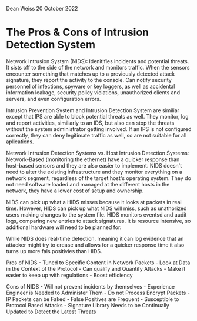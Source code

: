 Dean Weiss
20 October 2022

# The Pros & Cons of Intrusion Detection System

<p>
   Network Intrusion Systsm (NIDS): Idenitifies incidents and potential threats. It sists off to the side of the network and monitors traffic. When the sensors encounter something that matches up to a previously detected attack signature, they report the activity to the console. Can notify security personnel of infections, spyware or key loggers, as well as accidental information leakage, security policy violations, unauthorized clients and servers, and even configuration errors.
  
  Intrusion Prevention System and Intrusion Detection System are similiar except that IPS are able to block potential threats as well. They monitor, log and report activities, similiarly to an IDS, but also can stop the threats without the system administrator getting involved. If an IPS is not configured correctly, they can deny legitimate traffic as well, so are not suitable for all aplications.
  
  Network Intrusion Detection Systems vs. Host Intrusion Detection Systems: Network-Based (monitoring the ethernet) have a quicker response than host-based sensors and they are also easier to implement. NIDS doesn't need to alter the existing infrastructure and they monitor everything on a network segment, regardless of the target host's operating system. They do not need software loaded and managed at the different hosts in the network, they have a lower cost of setup and ownership.
  
  NIDS can pick up what a HIDS misses because it looks at packets in real time. However, HIDS can pick up what NIDS will miss, such as unathorized users making changes to the system file. HIDS monitors eventsd and audit logs, comparing new entries to attack signatures. It is resource intensive, so additional hardware will need to be planned for.
  
  While NIDS does real-time detection, meaning it can log evidence that an attacker might try to erease and allows for a quicker response time it also turns up more fals positivies than HIDS. 
  
  Pros of NIDS
    - Tuned to Specific Content in Network Packets
    - Look at Data in the Context of the Protocol
    - Can qualify and Quantify Attacks
    - Make it easier to keep up with regulations
    - Boost efficiency
  
  Cons of NIDS
    - Will not prevent incidents by themselves
    - Experience Engineer is Needed to Administer Them
    - Do not Process Encrypt Packets
    - IP Packets can be Faked
    - False Positives are Frequent
    - Susceptible to Protocol Based Attacks
    - Signature Library Needs to be Continually Updated to Detect the Latest Threats
</p>

